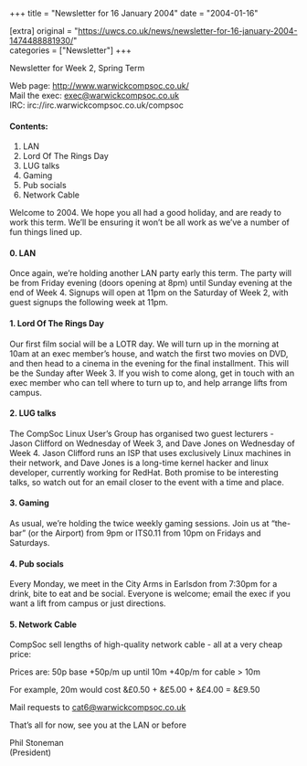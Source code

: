 +++
title = "Newsletter for 16 January 2004"
date = "2004-01-16"

[extra]
original = "https://uwcs.co.uk/news/newsletter-for-16-january-2004-1474488881930/"    
categories = ["Newsletter"]
+++

Newsletter for Week 2, Spring Term

Web page: http://www.warwickcompsoc.co.uk/  
Mail the exec: exec@warwickcompsoc.co.uk  
IRC: irc://irc.warwickcompsoc.co.uk/compsoc

#### Contents:

1.  LAN
2.  Lord Of The Rings Day
3.  LUG talks
4.  Gaming
5.  Pub socials
6.  Network Cable

Welcome to 2004. We hope you all had a good holiday, and are ready to work this term. We’ll be ensuring it won’t be all work as we’ve a number of fun things lined up.

#### 0\. LAN

Once again, we’re holding another LAN party early this term. The party will be from Friday evening (doors opening at 8pm) until Sunday evening at the end of Week 4. Signups will open at 11pm on the Saturday of Week 2, with guest signups the following week at 11pm.

#### 1\. Lord Of The Rings Day

Our first film social will be a LOTR day. We will turn up in the morning at 10am at an exec member’s house, and watch the first two movies on DVD, and then head to a cinema in the evening for the final installment. This will be the Sunday after Week 3. If you wish to come along, get in touch with an exec member who can tell where to turn up to, and help arrange lifts from campus.

#### 2\. LUG talks

The CompSoc Linux User’s Group has organised two guest lecturers - Jason Clifford on Wednesday of Week 3, and Dave Jones on Wednesday of Week 4. Jason Clifford runs an ISP that uses exclusively Linux machines in their network, and Dave Jones is a long-time kernel hacker and linux developer, currently working for RedHat. Both promise to be interesting talks, so watch out for an email closer to the event with a time and place.

#### 3\. Gaming

As usual, we’re holding the twice weekly gaming sessions. Join us at “the-bar” (or the Airport) from 9pm or ITS0.11 from 10pm on Fridays and Saturdays.

#### 4\. Pub socials

Every Monday, we meet in the City Arms in Earlsdon from 7:30pm for a drink, bite to eat and be social. Everyone is welcome; email the exec if you want a lift from campus or just directions.

#### 5\. Network Cable

CompSoc sell lengths of high-quality network cable - all at a very cheap price:

Prices are: 50p base +50p/m up until 10m +40p/m for cable \> 10m

For example, 20m would cost &£0.50 + &£5.00 + &£4.00 = &£9.50

Mail requests to cat6@warwickcompsoc.co.uk

That’s all for now, see you at the LAN or before

Phil Stoneman  
(President)
